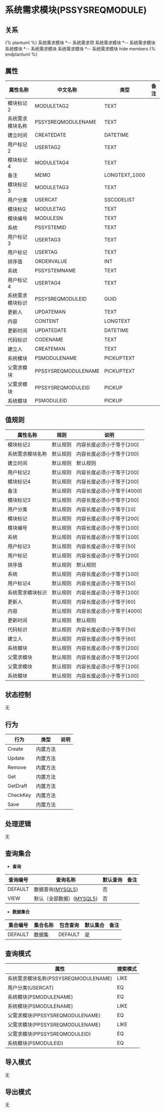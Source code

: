 # 系统需求模块(PSSYSREQMODULE)

  

## 关系
{% plantuml %}
系统需求模块 *-- 系统需求项 
系统需求模块 *-- 系统需求模块 
系统模块 *-- 系统需求模块 
系统需求模块 *-- 系统需求模块 
hide members
{% endplantuml %}

## 属性

| 属性名称        |    中文名称    | 类型     |  备注  |
| --------   |------------| -----   |  -------- | 
|模块标记2|MODULETAG2|TEXT|&nbsp;|
|系统需求模块名称|PSSYSREQMODULENAME|TEXT|&nbsp;|
|建立时间|CREATEDATE|DATETIME|&nbsp;|
|用户标记2|USERTAG2|TEXT|&nbsp;|
|模块标记4|MODULETAG4|TEXT|&nbsp;|
|备注|MEMO|LONGTEXT_1000|&nbsp;|
|模块标记3|MODULETAG3|TEXT|&nbsp;|
|用户分类|USERCAT|SSCODELIST|&nbsp;|
|模块标记|MODULETAG|TEXT|&nbsp;|
|模块编号|MODULESN|TEXT|&nbsp;|
|系统|PSSYSTEMID|TEXT|&nbsp;|
|用户标记3|USERTAG3|TEXT|&nbsp;|
|用户标记|USERTAG|TEXT|&nbsp;|
|排序值|ORDERVALUE|INT|&nbsp;|
|系统|PSSYSTEMNAME|TEXT|&nbsp;|
|用户标记4|USERTAG4|TEXT|&nbsp;|
|系统需求模块标识|PSSYSREQMODULEID|GUID|&nbsp;|
|更新人|UPDATEMAN|TEXT|&nbsp;|
|内容|CONTENT|LONGTEXT|&nbsp;|
|更新时间|UPDATEDATE|DATETIME|&nbsp;|
|代码标识|CODENAME|TEXT|&nbsp;|
|建立人|CREATEMAN|TEXT|&nbsp;|
|系统模块|PSMODULENAME|PICKUPTEXT|&nbsp;|
|父需求模块|PPSSYSREQMODULENAME|PICKUPTEXT|&nbsp;|
|父需求模块|PPSSYSREQMODULEID|PICKUP|&nbsp;|
|系统模块|PSMODULEID|PICKUP|&nbsp;|

## 值规则
| 属性名称    | 规则    |  说明  |
| --------   |------------| ----- | 
|模块标记2|默认规则|内容长度必须小于等于[200]|
|系统需求模块名称|默认规则|内容长度必须小于等于[200]|
|建立时间|默认规则|默认规则|
|用户标记2|默认规则|内容长度必须小于等于[200]|
|模块标记4|默认规则|内容长度必须小于等于[200]|
|备注|默认规则|内容长度必须小于等于[4000]|
|模块标记3|默认规则|内容长度必须小于等于[200]|
|用户分类|默认规则|内容长度必须小于等于[10]|
|模块标记|默认规则|内容长度必须小于等于[200]|
|模块编号|默认规则|内容长度必须小于等于[100]|
|系统|默认规则|内容长度必须小于等于[100]|
|用户标记3|默认规则|内容长度必须小于等于[50]|
|用户标记|默认规则|内容长度必须小于等于[200]|
|排序值|默认规则|默认规则|
|系统|默认规则|内容长度必须小于等于[100]|
|用户标记4|默认规则|内容长度必须小于等于[50]|
|系统需求模块标识|默认规则|内容长度必须小于等于[100]|
|更新人|默认规则|内容长度必须小于等于[60]|
|内容|默认规则|内容长度必须小于等于[4000]|
|更新时间|默认规则|默认规则|
|代码标识|默认规则|内容长度必须小于等于[50]|
|建立人|默认规则|内容长度必须小于等于[60]|
|系统模块|默认规则|内容长度必须小于等于[200]|
|父需求模块|默认规则|内容长度必须小于等于[200]|
|父需求模块|默认规则|内容长度必须小于等于[100]|
|系统模块|默认规则|内容长度必须小于等于[100]|

## 状态控制

无


## 行为
| 行为    | 类型    |  说明  |
| --------   |------------| ----- | 
|Create|内置方法|&nbsp;|
|Update|内置方法|&nbsp;|
|Remove|内置方法|&nbsp;|
|Get|内置方法|&nbsp;|
|GetDraft|内置方法|&nbsp;|
|CheckKey|内置方法|&nbsp;|
|Save|内置方法|&nbsp;|

## 处理逻辑
无

## 查询集合

* **查询**

| 查询编号 | 查询名称       | 默认查询 |   备注|
| --------  | --------   | --------   | ----- |
|DEFAULT|数据查询([MYSQL5](../../appendix/query_MYSQL5.md#PSSysReqModule_Default))|否|&nbsp;|
|VIEW|默认（全部数据）([MYSQL5](../../appendix/query_MYSQL5.md#PSSysReqModule_View))|否|&nbsp;|

* **数据集合**

| 集合编号 | 集合名称   |  包含查询  | 默认集合 |   备注|
| --------  | --------   | -------- | --------   | ----- |
|DEFAULT|数据集|DEFAULT|是|&nbsp;|

## 查询模式
| 属性      |    搜索模式     |
| --------   |------------|
|系统需求模块名称(PSSYSREQMODULENAME)|LIKE|
|用户分类(USERCAT)|EQ|
|系统模块(PSMODULENAME)|EQ|
|系统模块(PSMODULENAME)|LIKE|
|父需求模块(PPSSYSREQMODULENAME)|EQ|
|父需求模块(PPSSYSREQMODULENAME)|LIKE|
|父需求模块(PPSSYSREQMODULEID)|EQ|
|系统模块(PSMODULEID)|EQ|

## 导入模式
无


## 导出模式
无
